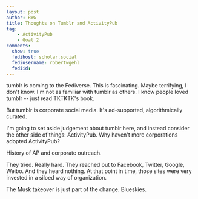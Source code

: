 ```yaml
---
layout: post
author: RWG
title: Thoughts on Tumblr and ActivityPub
tag:
    - ActivityPub
    - Goal 2
comments: 
  show: true
  fedihost: scholar.social
  fediusername: robertwgehl
  fediid: 
---
```

tumblr is coming to the Fediverse. This is fascinating. Maybe terrifying, I don't know. I'm not as familiar with tumblr as others. I know people loved tumblr -- just read TKTKTK's book. 

But tumblr is corporate social media. It's ad-supported, algorithmically curated.

I'm going to set aside judgement about tumblr here, and instead consider the other side of things: ActivityPub. Why haven't more corporations adopted ActivityPub?

History of AP and corporate outreach. 

They tried. Really hard. They reached out to Facebook, Twitter, Google, Weibo. And they heard nothing. At that point in time, those sites were very invested in a siloed way of organization.

The Musk takeover is just part of the change. Blueskies.
